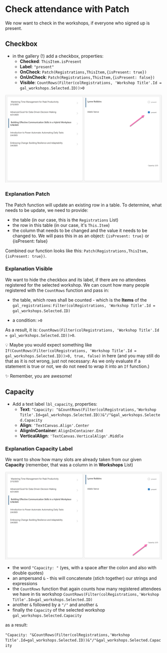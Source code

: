 # Check attendance with Patch

We now want to check in the workshops, if everyone who signed up is present.

## Checkbox

* in the gallery (!) add a checkbox, properties:
   * **Checked**: `ThisItem.isPresent`
   * **Label**: `"present"`
   * **OnCheck**: `Patch(Registrations,ThisItem,{isPresent: true})`
   * **OnUnCheck**: `Patch(Registrations,ThisItem,{isPresent: false})`
   * **Visible**: `CountRows(Filter(colRegistrations, 'Workshop Title'.Id = gal_workshops.Selected.ID))>0`

![presence status with check box](assets/espc24-present.png)

### Explanation Patch

The Patch function will update an existing row in a table. To determine, what needs to be update, we need to provide:

* the table (in our case, this is the `Registrations` List)
* the row in this table (in our case, it's `This.Item`)
* the column that needs to be changed and the value it needs to be changed to. We will pass this in as an object: `{isPresent: true}` or {isPresent: false}

Combined our function looks like this: `Patch(Registrations,ThisItem,{isPresent: true})`.

### Explanation Visible

We want to hide the checkbox and its label, if there are no attendees registered for the selected workshop. We can count how many people registered with the `CountRows` function and pass in:

* the table, which rows shall be counted - which is the **Items** of the `gal_registrations`: `Filter(colRegistrations, 'Workshop Title'.Id = gal_workshops.Selected.ID)`

* a condition: `>0`

As a result, it is: `CountRows(Filter(colRegistrations, 'Workshop Title'.Id = gal_workshops.Selected.ID))>0`.

💡 Maybe you would expect something like `If(CountRows(Filter(colRegistrations, 'Workshop Title'.Id = gal_workshops.Selected.ID))>0, true, false)` in here (and you may still do that as it is not wrong, just not necessary: As we only evaluate if a statement is true or not, we do not need to wrap it into an `If` function.)

✨ Remember, you are awesome!

## Capacity

* Add a text label `lbl_capacity`, properties:
   * **Text**: `"Capacity: "&CountRows(Filter(colRegistrations,'Workshop Title'.Id=gal_workshops.Selected.ID))&"/"&gal_workshops.Selected.Capacity`
   * **Align**: `'TextCanvas.Align'.Center`
   * **AlignInContainer**: `AlignInContainer.End`
   * **VerticalAlign**: `'TextCanvas.VerticalAlign'.Middle`

### Explanation Capacity Label

We want to show how many slots are already taken from our given **Capacity** (remember, that was a column in in **Workshops** List)

![capacity](assets/espc24-capacity.png)


- the word `"Capacity: "` (yes, with a space after the colon and also with double quotes)
- an ampersand `&` - this will concatenate (stich together) our strings and expressions
- the `CountRows` function that again counts how many registered attendees we have in tis workshop `CountRows(Filter(colRegistrations,'Workshop Title'.Id=gal_workshops.Selected.ID)`
- another `&` followed by a `"/"` and another `&`
- finally the `Capacity` of the selected workshop `gal_workshops.Selected.Capacity`

as a result:

`"Capacity: "&CountRows(Filter(colRegistrations,'Workshop Title'.Id=gal_workshops.Selected.ID))&"/"&gal_workshops.Selected.Capacity`